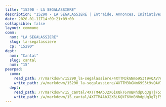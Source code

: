 ```yaml
---
title: "15290 - LA SEGALASSIERE"
description: "15290 - LA SEGALASSIERE | Entraide, Annonces, Initiatives"
date: 2020-01-11T14:09:21+09:00
collapsible: false
layout: commune
comm:
  nom: "LA SEGALASSIERE"
  slug: la-segalassiere
  cp: "15290"
dept:
  nom: "Cantal"
  slug: cantal
  num: "15"
peerpad:
  comm:
    read_path: /r/markdown/15290_la-segalassiere/4XTTM3kGNm69S3t9vQAV7uej3CZKqxjvE6gZtGV7LKgCVdARC
    write_path: /w/markdown/15290_la-segalassiere/4XTTM3kGNm69S3t9vQAV7uej3CZKqxjvE6gZtGV7LKgCVdARC-K3TgUJR1JGebdLaaeoS65BcaQmysu1WwcEDGzPj4jsXt8d6euuuXZiERmXXV3sUVnLzPRfmfegpUKg5ihRvHprLuJ2d44MAGtwNQyCXcBnptiwHMCwmuU4EC68ZFoECtwFv9Rm42
  dept:
    read_path: /r/markdown/15_cantal/4XTTM4AbJ2X6iKQkT6VnBNhdpUq3gTjF5xvzeLXgyMbip7oZi
    write_path: /w/markdown/15_cantal/4XTTM4AbJ2X6iKQkT6VnBNhdpUq3gTjF5xvzeLXgyMbip7oZi-K3TgUzLxcVoV3Spfk4WRRT7ns4FZHP5DRn3T5Xt1HAMNkCgdMWpswwmyZFy1f4TzqjHqM6bwRLmH4WDVWsNZdM34scPnnmiNG41mKcAmEspoSpDYQr7FHqoFAfy15CJrkSEmsoqS
---
```


